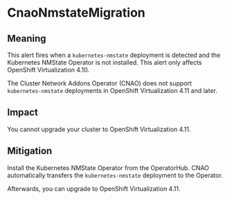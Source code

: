 <!-- Edited by Jiří Herrmann, 8 Nov 2022 -->

# CnaoNmstateMigration

## Meaning

This alert fires when a `kubernetes-nmstate` deployment is detected and the Kubernetes NMState Operator is not installed. This alert only affects OpenShift Virtualization 4.10.

The Cluster Network Addons Operator (CNAO) does not support `kubernetes-nmstate` deployments in OpenShift Virtualization 4.11 and later.

## Impact

You cannot upgrade your cluster to OpenShift Virtualization 4.11.

## Mitigation

Install the Kubernetes NMState Operator from the OperatorHub. CNAO automatically transfers the `kubernetes-nmstate` deployment to the Operator. 

Afterwards, you can upgrade to OpenShift Virtualization 4.11.